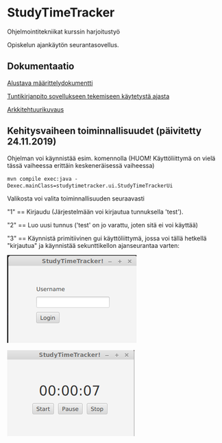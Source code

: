 # StudyTimeTracker

Ohjelmointitekniikat kurssin harjoitustyö

Opiskelun ajankäytön seurantasovellus.

## Dokumentaatio

[Alustava määrittelydokumentti](./dokumentaatio/vaatimusmaarittelu.md)

[Tuntikirjanpito sovellukseen tekemiseen käytetystä ajasta](./dokumentaatio/tuntikirjanpito.md)

[Arkkitehtuurikuvaus](./dokumentaatio/arkkitehtuuri.md)

## Kehitysvaiheen toiminnallisuudet (päivitetty 24.11.2019)

Ohjelman voi käynnistää esim. komennolla (HUOM! Käyttöliittymä on vielä tässä vaiheessa erittäin keskeneräisessä vaiheessa)

```
mvn compile exec:java -Dexec.mainClass=studytimetracker.ui.StudyTimeTrackerUi
```

Valikosta voi valita toiminnallisuuden seuraavasti

"1" == Kirjaudu (Järjestelmään voi kirjautua tunnuksella 'test').

"2" == Luo uusi tunnus ('test' on jo varattu, joten sitä ei voi käyttää)

"3" == Käynnistä primitiivinen gui käyttöliittymä, jossa voi tällä hetkellä "kirjautua" ja käynnistää sekunttikellon ajanseurantaa varten:

![Kirjautuminen](./dokumentaatio/kuvat/gui1.png)

![Ajanseuranta](./dokumentaatio/kuvat/gui2.png)

